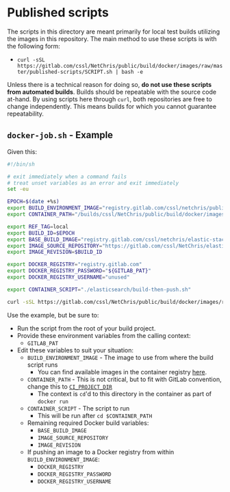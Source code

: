 # Published scripts

The scripts in this directory are meant primarily for local test builds utilizing the images in this repository.  The main method to use these scripts is with the following form:

- `curl -sSL https://gitlab.com/cssl/NetChris/public/build/docker/images/raw/master/published-scripts/SCRIPT.sh | bash -e`

Unless there is a technical reason for doing so, **do not use these scripts from automated builds**.  Builds should be repeatable with the source code at-hand.  By using scripts here through `curl`, both repositories are free to change independently.  This means builds for which you cannot guarantee repeatability.

## `docker-job.sh` - Example

Given this:

``` bash
#!/bin/sh

# exit immediately when a command fails
# treat unset variables as an error and exit immediately
set -eu

EPOCH=$(date +%s)
export BUILD_ENVIRONMENT_IMAGE="registry.gitlab.com/cssl/netchris/public/build/docker/images/master/docker:123456789"
export CONTAINER_PATH="/builds/cssl/NetChris/public/build/docker/images"

export REF_TAG=local
export BUILD_ID=$EPOCH
export BASE_BUILD_IMAGE="registry.gitlab.com/cssl/netchris/elastic-stack/elasticsearch/images"
export IMAGE_SOURCE_REPOSITORY="https://gitlab.com/cssl/NetChris/elastic-stack/elasticsearch/images"
export IMAGE_REVISION=$BUILD_ID

export DOCKER_REGISTRY="registry.gitlab.com"
export DOCKER_REGISTRY_PASSWORD="${GITLAB_PAT}"
export DOCKER_REGISTRY_USERNAME="unused"

export CONTAINER_SCRIPT="./elasticsearch/build-then-push.sh"

curl -sSL https://gitlab.com/cssl/NetChris/public/build/docker/images/raw/master/published-scripts/docker-job.sh | sh -e
```

Use the example, but be sure to:

- Run the script from the root of your build project.
- Provide these environment variables from the calling context:
  - `GITLAB_PAT`
- Edit these variables to suit your situation:
  - `BUILD_ENVIRONMENT_IMAGE` - The image to use from where the build script runs
    - You can find available images in the container registry [here](https://gitlab.com/cssl/NetChris/public/build/docker/images/container_registry).
  - `CONTAINER_PATH` - This is not critical, but to fit with GitLab convention, change this to [`CI_PROJECT_DIR`](https://docs.gitlab.com/ee/ci/variables/predefined_variables.html#variables-reference)
    - The context is `cd`'d to this directory in the container as part of `docker run`
  - `CONTAINER_SCRIPT` - The script to run
    - This will be run after `cd $CONTAINER_PATH`
  - Remaining required Docker build variables:
    - `BASE_BUILD_IMAGE`
    - `IMAGE_SOURCE_REPOSITORY`
    - `IMAGE_REVISION`
  - If pushing an image to a Docker registry from within `BUILD_ENVIRONMENT_IMAGE`:
    - `DOCKER_REGISTRY`
    - `DOCKER_REGISTRY_PASSWORD`
    - `DOCKER_REGISTRY_USERNAME`
